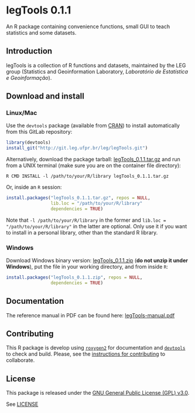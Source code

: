 # legTools 0.1.1

An R package containing convenience functions, small GUI to teach
statistics and some datasets.

## Introduction

legTools is a collection of R functions and datasets, maintained by the
LEG group (Statistics and Geoinformation Laboratory, *Laboratório de
Estatística e Geoinformação*).

## Download and install

### Linux/Mac

Use the `devtools` package (available from
[CRAN](http://cran-r.c3sl.ufpr.br/web/packages/devtools/index.html)) to
install automatically from this GitLab repository:

```r
library(devtools)
install_git("http://git.leg.ufpr.br/leg/legTools.git")
```

Alternatively, download the package tarball: [legTools_0.1.1.tar.gz][]
and run from a UNIX terminal (make sure you are on the container file
directory):

```shell
R CMD INSTALL -l /path/to/your/R/library legTools_0.1.1.tar.gz
```

Or, inside an `R` session:

```r
install.packages("legTools_0.1.1.tar.gz", repos = NULL,
                 lib.loc = "/path/to/your/R/library"
                 dependencies = TRUE)
```

Note that `-l /path/to/your/R/library` in the former and `lib.loc =
"/path/to/your/R/library"` in the latter are optional. Only use it if you
want to install in a personal library, other than the standard R
library. 

### Windows

Download Windows binary version: [legTools_0.1.1.zip][] (**do not unzip
it under Windows**), put the file in your working directory, and from
inside `R`:

```r
install.packages("legTools_0.1.1.zip", repos = NULL,
                 dependencies = TRUE)
```

## Documentation

The reference manual in PDF can be found here: [legTools-manual.pdf][]

## Contributing

This R package is develop using [`roxygen2`][] for documentation and
[`devtools`] to check and build. Please, see the
[instructions for contributing](./contributing.md) to collaborate.

## License

This package is released under the
[GNU General Public License (GPL) v3.0][].

See [LICENSE](./LICENSE)


<!-- links -->

[GNU General Public License (GPL) v3.0]: http://www.gnu.org/licenses/gpl-3.0.html
[`roxygen2`]: https://github.com/klutometis/roxygen
[`devtools`]: https://github.com/hadley/devtools
[legTools_0.1.1.tar.gz]: http://www.leg.ufpr.br/~fernandomayer/legTools/legTools_0.1.1.tar.gz
[legTools_0.1.1.zip]: http://www.leg.ufpr.br/~fernandomayer/legTools/legTools_0.1.1.zip
[legTools-manual.pdf]: http://www.leg.ufpr.br/~fernandomayer/legTools/legTools-manual.pdf
